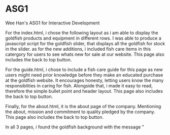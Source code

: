 # ASG1
Wee Han's ASG1 for Interactive Development

For the index.html, i chose the following layout as i am able to display the goldfish products and equipment in different rows. I was able to produce a javascript script for the goldfish slider, that displays all the goldfish for stock in the slider.
as for the new additions, i included fish care items in this catergory for users to see whats new for sale at our website.
This page also includes the back to top button.

For the guide.html, i chose to include a fish care guide for this page as new users might need prior knowledge before they make an educated purchase at the goldfish website.
It encourages honesty, letting users know the many responsiblities in caring for fish. Alongside that, i made it easy to read, therefore the simple bullet point and header layout.
This page also includes the back to top button.

Finally, for the about.html, it is the about page of the company. Mentioning the about, mission and commitment to quality pledged by the company. 
This page also includes the back to top button.

In all 3 pages, i found the goldfish background with the message "
